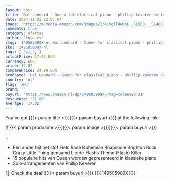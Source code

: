 ```yaml
---
layout: post
title: 'Hal Leonard - Queen for classical piano - phillip keveren series: The Phillip Keveren Series'
date: 2024-11-05 22:03:07
image: 'https://m.media-amazon.com/images/I/41Vgll0wKpL._SL500_._SL400_.jpg'
comments: true
category: ofertas
author: 'tole.es'
slug: '149505909X-nl Hal Leonard - Queen for classical piano - phillip keveren...'
sku: '149505909X-nl'
tags: [ '🇳🇱', ]
actualPrice: 17.02 EUR
currency: EUR
price: 17.02
comparePrice: 24.99 EUR
prodname: 'Hal Leonard - Queen for classical piano - phillip keveren series: The Phillip Keveren Series'
country: 'nl'
flag: '🇳🇱'
brand: ''
buyurl: 'https://www.amazon.nl/dp/149505909X/?tag=tolees0b-21'
descuento: '31.89'
average: '17.02'
---
```


You've got [{{< param title >}}]({{< param buyurl >}}) at the following link:

[![{{< param prodname >}}]({{< param image >}})]({{< param buyurl >}})

ℹ️:

- Een ander bijt het stof Fiets Race Bohemian Rhapsodie Brighton Rock Crazy Little Thing genaamd Liefde Flashs Theme (Flash) Killer
- 15 populaire hits van Queen worden gepresenteerd in klassieke piano
- Solo-arrangementen van Phillip Keveren

[🛒 Check the deal!!]({{< param buyurl >}})
{{<world>}}149505909X{{</world>}}

